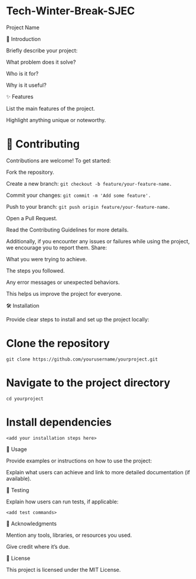 # Tech-Winter-Break-SJEC

Project Name




🚀 Introduction

Briefly describe your project:

What problem does it solve?

Who is it for?

Why is it useful?

✨ Features

List the main features of the project.

Highlight anything unique or noteworthy.

# 🤝 Contributing

Contributions are welcome! To get started:

Fork the repository.

Create a new branch: 
```git checkout -b feature/your-feature-name.```

Commit your changes: 
```git commit -m 'Add some feature'.```

Push to your branch: 
```git push origin feature/your-feature-name.```

Open a Pull Request.

Read the Contributing Guidelines for more details.

Additionally, if you encounter any issues or failures while using the project, we encourage you to report them. Share:

What you were trying to achieve.

The steps you followed.

Any error messages or unexpected behaviors.

This helps us improve the project for everyone.

🛠️ Installation

Provide clear steps to install and set up the project locally:

# Clone the repository
```git clone https://github.com/yourusername/yourproject.git```

# Navigate to the project directory
```cd yourproject```

# Install dependencies
```<add your installation steps here>```

📖 Usage

Provide examples or instructions on how to use the project:

<add example usage commands or snippets>

Explain what users can achieve and link to more detailed documentation (if available).



🧪 Testing

Explain how users can run tests, if applicable:

```<add test commands>```

🌟 Acknowledgments

Mention any tools, libraries, or resources you used.

Give credit where it’s due.

📜 License

This project is licensed under the MIT License.

